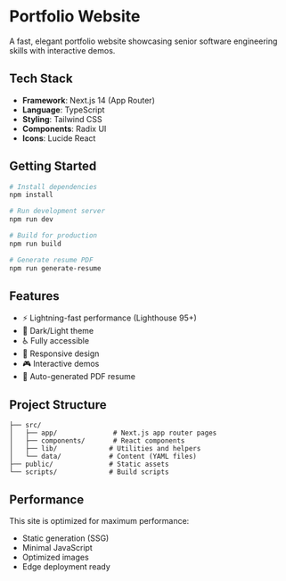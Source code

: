 # Portfolio Website

A fast, elegant portfolio website showcasing senior software engineering skills with interactive demos.

## Tech Stack

- **Framework**: Next.js 14 (App Router)
- **Language**: TypeScript
- **Styling**: Tailwind CSS
- **Components**: Radix UI
- **Icons**: Lucide React

## Getting Started

```bash
# Install dependencies
npm install

# Run development server
npm run dev

# Build for production
npm run build

# Generate resume PDF
npm run generate-resume
```

## Features

- ⚡ Lightning-fast performance (Lighthouse 95+)
- 🎨 Dark/Light theme
- ♿ Fully accessible
- 📱 Responsive design
- 🎮 Interactive demos
- 📄 Auto-generated PDF resume

## Project Structure

```
├── src/
│   ├── app/              # Next.js app router pages
│   ├── components/       # React components
│   ├── lib/             # Utilities and helpers
│   └── data/            # Content (YAML files)
├── public/              # Static assets
└── scripts/             # Build scripts
```

## Performance

This site is optimized for maximum performance:
- Static generation (SSG)
- Minimal JavaScript
- Optimized images
- Edge deployment ready
